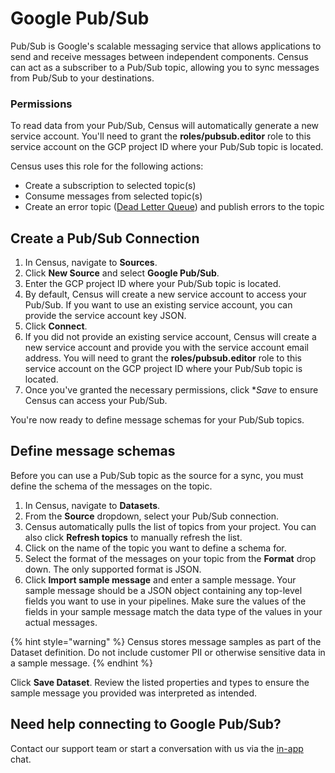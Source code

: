 # Google Pub/Sub

Pub/Sub is Google's scalable messaging service that allows applications to send and receive messages between independent components. Census can act as a subscriber to a Pub/Sub topic, allowing you to sync messages from Pub/Sub to your destinations.

### Permissions

To read data from your Pub/Sub, Census will automatically generate a new service account. You'll need to grant the **roles/pubsub.editor** role to this service account on the GCP project ID where your Pub/Sub topic is located.

Census uses this role for the following actions:

* Create a subscription to selected topic(s)
* Consume messages from selected topic(s)
* Create an error topic ([Dead Letter Queue](https://aws.amazon.com/what-is/dead-letter-queue/)) and publish errors to the topic

## Create a Pub/Sub Connection

1. In Census, navigate to **Sources**.
2. Click **New Source** and select **Google Pub/Sub**.
3. Enter the GCP project ID where your Pub/Sub topic is located.
4. By default, Census will create a new service account to access your Pub/Sub. If you want to use an existing service account, you can provide the service account key JSON.
5. Click **Connect**.
6. If you did not provide an existing service account, Census will create a new service account and provide you with the service account email address. You will need to grant the **roles/pubsub.editor** role to this service account on the GCP project ID where your Pub/Sub topic is located.
7. Once you've granted the necessary permissions, click \*_Save_ to ensure Census can access your Pub/Sub.

You're now ready to define message schemas for your Pub/Sub topics.

## Define message schemas

Before you can use a Pub/Sub topic as the source for a sync, you must define the schema of the messages on the topic.

1. In Census, navigate to **Datasets**.
2. From the **Source** dropdown, select your Pub/Sub connection.
3. Census automatically pulls the list of topics from your project. You can also click **Refresh topics** to manually refresh the list.
4. Click on the name of the topic you want to define a schema for.
5. Select the format of the messages on your topic from the **Format** drop down. The only supported format is JSON.
6. Click **Import sample message** and enter a sample message. Your sample message should be a JSON object containing any top-level fields you want to use in your pipelines. Make sure the values of the fields in your sample message match the data type of the values in your actual messages.

{% hint style="warning" %}
Census stores message samples as part of the Dataset definition. Do not include customer PII or otherwise sensitive data in a sample message.
{% endhint %}

Click **Save Dataset**. Review the listed properties and types to ensure the sample message you provided was interpreted as intended.

## Need help connecting to Google Pub/Sub?

Contact our support team or start a conversation with us via the [in-app](https://app.getcensus.com) chat.
